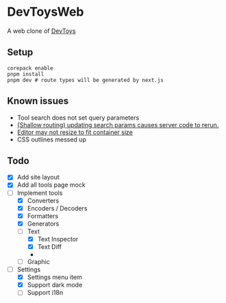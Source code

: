 # DevToysWeb

A web clone of [DevToys](https://github.com/veler/DevToys)

## Setup

```shell
corepack enable
pnpm install
pnpm dev # route types will be generated by next.js
```

## Known issues

- Tool search does not set query parameters
- [(Shallow routing) updating search params causes server code to rerun.](https://github.com/vercel/next.js/issues/49668)
- [Editor may not resize to fit container size](https://github.com/suren-atoyan/monaco-react/issues/346)
- CSS outlines messed up

## Todo

- [x] Add site layout
- [x] Add all tools page mock
- [ ] Implement tools
  - [x] Converters
  - [x] Encoders / Decoders
  - [x] Formatters
  - [x] Generators
  - [ ] Text
    - [x] Text Inspector
    - [x] Text Diff
    - 
  - [ ] Graphic
- [ ] Settings
  - [x] Settings menu item
  - [x] Support dark mode
  - [ ] Support i18n

